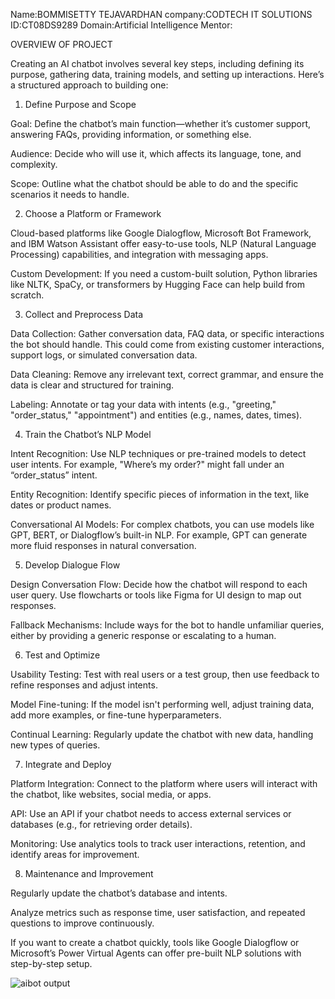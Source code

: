 Name:BOMMISETTY TEJAVARDHAN
company:CODTECH IT SOLUTIONS
ID:CT08DS9289
Domain:Artificial Intelligence
Mentor:


OVERVIEW OF PROJECT


Creating an AI chatbot involves several key steps, including defining its purpose, gathering data, training models, and setting up interactions. Here’s a structured approach to building one:

1. Define Purpose and Scope

Goal: Define the chatbot’s main function—whether it’s customer support, answering FAQs, providing information, or something else.

Audience: Decide who will use it, which affects its language, tone, and complexity.

Scope: Outline what the chatbot should be able to do and the specific scenarios it needs to handle.


2. Choose a Platform or Framework

Cloud-based platforms like Google Dialogflow, Microsoft Bot Framework, and IBM Watson Assistant offer easy-to-use tools, NLP (Natural Language Processing) capabilities, and integration with messaging apps.

Custom Development: If you need a custom-built solution, Python libraries like NLTK, SpaCy, or transformers by Hugging Face can help build from scratch.


3. Collect and Preprocess Data

Data Collection: Gather conversation data, FAQ data, or specific interactions the bot should handle. This could come from existing customer interactions, support logs, or simulated conversation data.

Data Cleaning: Remove any irrelevant text, correct grammar, and ensure the data is clear and structured for training.

Labeling: Annotate or tag your data with intents (e.g., "greeting," "order_status," "appointment") and entities (e.g., names, dates, times).


4. Train the Chatbot’s NLP Model

Intent Recognition: Use NLP techniques or pre-trained models to detect user intents. For example, "Where’s my order?" might fall under an “order_status” intent.

Entity Recognition: Identify specific pieces of information in the text, like dates or product names.

Conversational AI Models: For complex chatbots, you can use models like GPT, BERT, or Dialogflow’s built-in NLP. For example, GPT can generate more fluid responses in natural conversation.


5. Develop Dialogue Flow

Design Conversation Flow: Decide how the chatbot will respond to each user query. Use flowcharts or tools like Figma for UI design to map out responses.

Fallback Mechanisms: Include ways for the bot to handle unfamiliar queries, either by providing a generic response or escalating to a human.


6. Test and Optimize

Usability Testing: Test with real users or a test group, then use feedback to refine responses and adjust intents.

Model Fine-tuning: If the model isn't performing well, adjust training data, add more examples, or fine-tune hyperparameters.

Continual Learning: Regularly update the chatbot with new data, handling new types of queries.


7. Integrate and Deploy

Platform Integration: Connect to the platform where users will interact with the chatbot, like websites, social media, or apps.

API: Use an API if your chatbot needs to access external services or databases (e.g., for retrieving order details).

Monitoring: Use analytics tools to track user interactions, retention, and identify areas for improvement.


8. Maintenance and Improvement

Regularly update the chatbot’s database and intents.

Analyze metrics such as response time, user satisfaction, and repeated questions to improve continuously.


If you want to create a chatbot quickly, tools like Google Dialogflow or Microsoft’s Power Virtual Agents can offer pre-built NLP solutions with step-by-step setup.

![aibot output](https://github.com/user-attachments/assets/1e03b7ad-6460-4953-b7f7-a4d8cb4b47bd)
